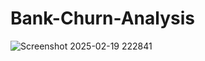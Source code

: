 # Bank-Churn-Analysis
![Screenshot 2025-02-19 222841](https://github.com/user-attachments/assets/36199cb5-0686-44e0-8777-eec7ebfbc7b2)
